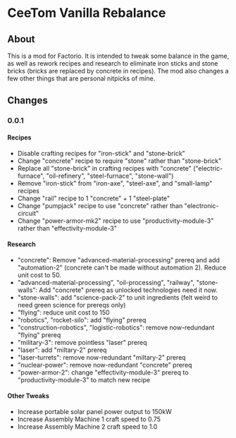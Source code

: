 # CeeTom Vanilla Rebalance

## About

This is a mod for Factorio. It is intended to tweak some balance in the game, as well as rework recipes and research to eliminate iron sticks and stone bricks (bricks are replaced by concrete in recipes). The mod also changes a few other things that are personal nitpicks of mine.

## Changes

### 0.0.1

#### Recipes

* Disable crafting recipes for "iron-stick" and "stone-brick"
* Change "concrete" recipe to require "stone" rather than "stone-brick"
* Replace all "stone-brick" in crafting recipes with "concrete" ("electric-furnace", "oil-refinery", "steel-furnace", "stone-wall")
* Remove "iron-stick" from "iron-axe", "steel-axe", and "small-lamp" recipes
* Change "rail" recipe to 1 "concrete" + 1 "steel-plate"
* Change "pumpjack" recipe to use "concrete" rather than "electronic-circuit"
* Change "power-armor-mk2" recipe to use "productivity-module-3" rather than "effectivity-module-3"

#### Research

* "concrete": Remove "advanced-material-processing" prereq and add "automation-2" (concrete can't be made without automation 2). Reduce unit cost to 50.
* "advanced-material-processing", "oil-processing", "railway", "stone-walls": Add "concrete" prereq as unlocked technologies need it now.
* "stone-walls": add "science-pack-2" to unit ingredients (felt weird to need green science for prereqs only)
* "flying": reduce unit cost to 150
* "robotics", "rocket-silo": add "flying" prereq
* "construction-robotics", "logistic-robotics": remove now-redundant "flying" prereq
* "military-3": remove pointless "laser" prereq
* "laser": add "miltary-2" prereq
* "laser-turrets": remove now-redundant "miltary-2" prereq
* "nuclear-power": remove now-redundant "concrete" prereq
* "power-armor-2": change "effectivity-module-3" prereq to "productivity-module-3" to match new recipe

#### Other Tweaks

* Increase portable solar panel power output to 150kW
* Increase Assembly Machine 1 craft speed to 0.75
* Increase Assembly Machine 2 craft speed to 1.0
